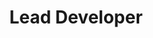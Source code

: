 ---
layout: default
image: garrett.jpg
name: Garrett Boatman
title: Lead Developer
order: 6

social: 
  - account: twitter
    username: garrettboatman
  - account: facebook
    username: gboatman
  - account: github
    username: garrettboatman
  - account: instagram
    username: garrettboatman
  - account: rdio
    username: garrettboatman
    
---